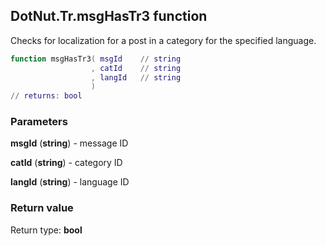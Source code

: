 ## DotNut.Tr.msgHasTr3 function

Checks for localization for a post in a category for the specified language.


```lua
function msgHasTr3( msgId    // string
                  , catId    // string
                  , langId   // string
                  )
// returns: bool
```


### Parameters

**msgId** (**string**) - message ID

**catId** (**string**) - category ID

**langId** (**string**) - language ID

### Return value

Return type: **bool**

